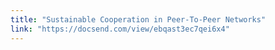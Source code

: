 ```yaml
---
title: "Sustainable Cooperation in Peer-To-Peer Networks"
link: "https://docsend.com/view/ebqast3ec7qei6x4"
---
```

